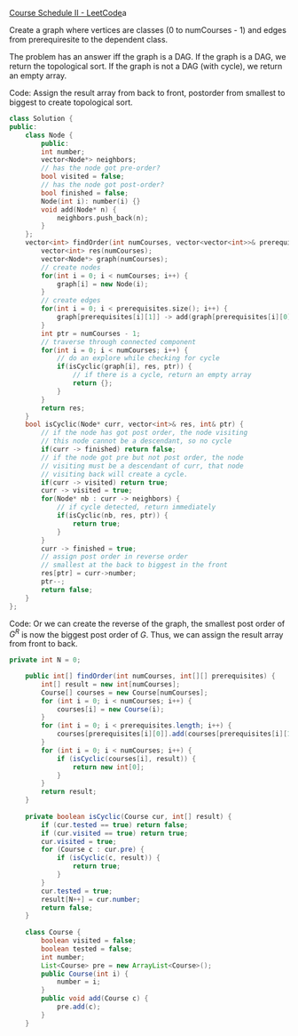 [Course Schedule II - LeetCode](https://leetcode.com/problems/course-schedule-ii/description/)a

Create a graph where vertices are classes (0 to numCourses - 1) and edges from prerequiresite to the dependent class.

The problem has an answer iff the graph is a DAG. If the graph is a DAG, we return the topological sort. If the graph is not a DAG (with cycle), we return an empty array. 

Code: Assign the result array from back to front, postorder from smallest to biggest to create topological sort.

```cpp
class Solution {
public:
    class Node {
        public:
        int number;
        vector<Node*> neighbors;
        // has the node got pre-order?
        bool visited = false;
        // has the node got post-order?
        bool finished = false;
        Node(int i): number(i) {}
        void add(Node* n) {
            neighbors.push_back(n);
        }
    };
    vector<int> findOrder(int numCourses, vector<vector<int>>& prerequisites) {
        vector<int> res(numCourses);
        vector<Node*> graph(numCourses);
        // create nodes
        for(int i = 0; i < numCourses; i++) {
            graph[i] = new Node(i);
        }
        // create edges
        for(int i = 0; i < prerequisites.size(); i++) {
            graph[prerequisites[i][1]] -> add(graph[prerequisites[i][0]]);
        }
        int ptr = numCourses - 1;
        // traverse through connected component
        for(int i = 0; i < numCourses; i++) {
            // do an explore while checking for cycle
            if(isCyclic(graph[i], res, ptr)) {
                // if there is a cycle, return an empty array
                return {};
            }
        }
        return res;
    }
    bool isCyclic(Node* curr, vector<int>& res, int& ptr) {
        // if the node has got post order, the node visiting
        // this node cannot be a descendant, so no cycle
        if(curr -> finished) return false;
        // if the node got pre but not post order, the node
        // visiting must be a descendant of curr, that node
        // visiting back will create a cycle. 
        if(curr -> visited) return true;
        curr -> visited = true;
        for(Node* nb : curr -> neighbors) {
            // if cycle detected, return immediately
            if(isCyclic(nb, res, ptr)) {
                return true;
            }
        }
        curr -> finished = true;
        // assign post order in reverse order
        // smallest at the back to biggest in the front
        res[ptr] = curr->number;
        ptr--;
        return false;
    }
};
```

Code: Or we can create the reverse of the graph, the smallest post order of $G^R$ is now the biggest post order of $G$. Thus, we can assign the result array from front to back. 

```java
private int N = 0;

    public int[] findOrder(int numCourses, int[][] prerequisites) {
        int[] result = new int[numCourses];
        Course[] courses = new Course[numCourses];
        for (int i = 0; i < numCourses; i++) {
            courses[i] = new Course(i);
        }
        for (int i = 0; i < prerequisites.length; i++) {
            courses[prerequisites[i][0]].add(courses[prerequisites[i][1]]);
        }
        for (int i = 0; i < numCourses; i++) {
            if (isCyclic(courses[i], result)) {
                return new int[0];
            }
        }
        return result;
    }
    
    private boolean isCyclic(Course cur, int[] result) {
        if (cur.tested == true) return false;
        if (cur.visited == true) return true;
        cur.visited = true;
        for (Course c : cur.pre) {
            if (isCyclic(c, result)) {
                return true;
            }
        }
        cur.tested = true;
        result[N++] = cur.number;
        return false;
    }
    
    class Course {
        boolean visited = false;
        boolean tested = false;
        int number;
        List<Course> pre = new ArrayList<Course>();
        public Course(int i) {
            number = i;
        }
        public void add(Course c) {
            pre.add(c);
        }
    }
```